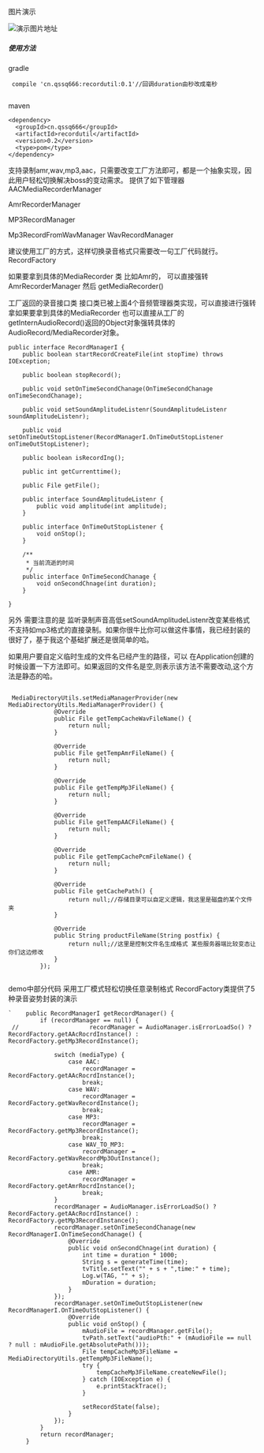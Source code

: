 
 图片演示

![演示图片地址](https://github.com/qssq/recordutil/blob/master/Pictures/1.gif)

##### 使用方法

gradle
```
 compile 'cn.qssq666:recordutil:0.1'//回调duration由秒改成毫秒


```

maven

```
<dependency>
  <groupId>cn.qssq666</groupId>
  <artifactId>recordutil</artifactId>
  <version>0.2</version>
  <type>pom</type>
</dependency>
```


支持录制amr,wav,mp3,aac，只需要改变工厂方法即可，都是一个抽象实现，因此用户轻松切换解决boss的变动需求。
提供了如下管理器
AACMediaRecorderManager

AmrRecorderManager

MP3RecordManager

Mp3RecordFromWavManager
WavRecordManager


建议使用工厂的方式，这样切换录音格式只需要改一句工厂代码就行。
RecordFactory

如果要拿到具体的MediaRecorder 类 比如Amr的， 可以直接强转AmrRecorderManager 然后 getMediaRecorder()

工厂返回的录音接口类 接口类已被上面4个音频管理器类实现，可以直接进行强转拿如果要拿到具体的MediaRecorder 也可以直接从工厂的getInternAudioRecord()返回的Object对象强转具体的AudioRecord/MediaRecorder对象。


```
public interface RecordManagerI {
    public boolean startRecordCreateFile(int stopTime) throws IOException;

    public boolean stopRecord();

    public void setOnTimeSecondChanage(OnTimeSecondChanage onTimeSecondChanage);

    public void setSoundAmplitudeListenr(SoundAmplitudeListenr soundAmplitudeListenr);

    public void setOnTimeOutStopListener(RecordManagerI.OnTimeOutStopListener onTimeOutStopListener);

    public boolean isRecordIng();

    public int getCurrenttime();

    public File getFile();

    public interface SoundAmplitudeListenr {
        public void amplitude(int amplitude);
    }

    public interface OnTimeOutStopListener {
        void onStop();
    }

    /**
     * 当前流逝的时间
     */
    public interface OnTimeSecondChanage {
        void onSecondChnage(int duration);
    }

}
```

另外 需要注意的是 监听录制声音高低setSoundAmplitudeListenr改变某些格式不支持如mp3格式的直接录制。如果你很牛比你可以做这件事情，我已经封装的很好了，基于我这个基础扩展还是很简单的哈。


如果用户要自定义临时生成的文件名已经产生的路径，可以 在Application创建的时候设置一下方法即可。如果返回的文件名是空,则表示该方法不需要改动,这个方法是静态的哈。


```

 MediaDirectoryUtils.setMediaManagerProvider(new MediaDirectoryUtils.MediaManagerProvider() {
             @Override
             public File getTempCacheWavFileName() {
                 return null;
             }
 
             @Override
             public File getTempAmrFileName() {
                 return null;
             }
 
             @Override
             public File getTempMp3FileName() {
                 return null;
             }
 
             @Override
             public File getTempAACFileName() {
                 return null;
             }
 
             @Override
             public File getTempCachePcmFileName() {
                 return null;
             }
 
             @Override
             public File getCachePath() {
                 return null;//存储目录可以自定义逻辑，我这里是磁盘的某个文件夹
             }
 
             @Override
             public String productFileName(String postfix) {
                 return null;//这里是控制文件名生成格式 某些服务器端比较变态让你们这边修改
             }
         });
 
```

demo中部分代码 
采用工厂模式轻松切换任意录制格式 RecordFactory类提供了5种录音姿势封装的演示


```
`    public RecordManagerI getRecordManager() {
         if (recordManager == null) {
 //                    recordManager = AudioManager.isErrorLoadSo() ? RecordFactory.getAAcRocrdInstance() : RecordFactory.getMp3RecordInstance();
 
             switch (mediaType) {
                 case AAC:
                     recordManager = RecordFactory.getAAcRocrdInstance();
                     break;
                 case WAV:
                     recordManager = RecordFactory.getWavRecordInstance();
                     break;
                 case MP3:
                     recordManager = RecordFactory.getMp3RecordInstance();
                     break;
                 case WAV_TO_MP3:
                     recordManager = RecordFactory.getWavRecordMp3OutInstance();
                     break;
                 case AMR:
                     recordManager = RecordFactory.getAmrRocrdInstance();
                     break;
             }
             recordManager = AudioManager.isErrorLoadSo() ? RecordFactory.getAAcRocrdInstance() : RecordFactory.getMp3RecordInstance();
             recordManager.setOnTimeSecondChanage(new RecordManagerI.OnTimeSecondChanage() {
                 @Override
                 public void onSecondChnage(int duration) {
                     int time = duration * 1000;
                     String s = generateTime(time);
                     tvTitle.setText("" + s + ",time:" + time);
                     Log.w(TAG, "" + s);
                     mDuration = duration;
                 }
             });
             recordManager.setOnTimeOutStopListener(new RecordManagerI.OnTimeOutStopListener() {
                 @Override
                 public void onStop() {
                     mAudioFile = recordManager.getFile();
                     tvPath.setText("audioPth:" + (mAudioFile == null ? null : mAudioFile.getAbsolutePath()));
                     File tempCacheMp3FileName = MediaDirectoryUtils.getTempMp3FileName();
                     try {
                         tempCacheMp3FileName.createNewFile();
                     } catch (IOException e) {
                         e.printStackTrace();
                     }
 
                     setRecordState(false);
                 }
             });
         }
         return recordManager;
     }
```

